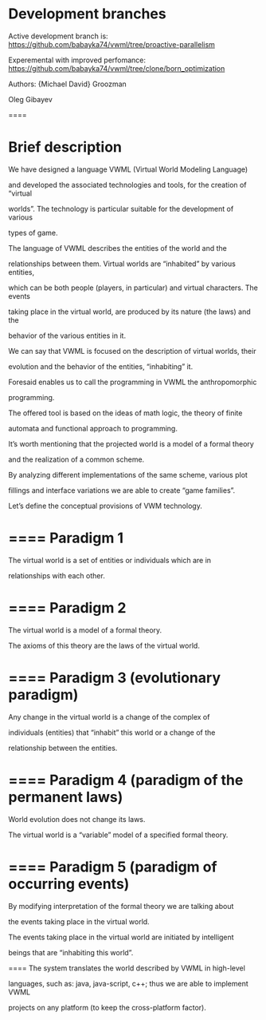 Development branches
====

Active development branch is: https://github.com/babayka74/vwml/tree/proactive-parallelism

Experemental with improved perfomance: https://github.com/babayka74/vwml/tree/clone/born_optimization 

Authors:
{Michael David} Groozman

Oleg Gibayev

====

Brief description
====
We have designed a language VWML (Virtual World Modeling Language)

and developed the associated technologies and tools, for the creation of “virtual 

worlds”.  The technology is particular suitable for the development of various 

types of game.

The language of VWML describes the entities of the world and the 

relationships between them. Virtual worlds are “inhabited” by various entities, 

which can be both people (players, in particular) and virtual characters. The events 

taking place in the virtual world, are produced by its nature (the laws) and the 

behavior of the various entities in it.

We can say that VWML is focused on the description of virtual worlds, their 

evolution and the behavior of the entities, “inhabiting” it. 

Foresaid enables us to call the programming in VWML the anthropomorphic 

programming.

The offered tool is based on the ideas of math logic, the theory of finite 

automata and functional approach to programming. 

It’s worth mentioning that the projected world is a model of a formal theory 

and the realization of a common scheme.

By analyzing different implementations of the same scheme, various plot 

fillings and interface variations we are able to create “game families”.

Let’s define the conceptual provisions of VWM technology. 

====
Paradigm 1
====
The virtual world is a set of entities or individuals which are in 

relationships with each other.

====
Paradigm 2
====
The virtual world is a model of a formal theory.

The axioms of this theory are the laws of the virtual world.

====
Paradigm 3 (evolutionary paradigm)
====
Any change in the virtual world is a change of the complex of 

individuals (entities) that “inhabit” this world or a change of the 

relationship between the entities.

====
Paradigm 4 (paradigm of the permanent laws)
====
World evolution does not change its laws. 

The virtual world is a “variable” model of a specified formal theory.

====
Paradigm 5 (paradigm of occurring events)
====
By modifying interpretation of the formal theory we are talking about 

the events taking place in the virtual world.

The events taking place in the virtual world are initiated by intelligent 

beings that are “inhabiting this world”.

====
The system translates the world described by VWML in high-level 

languages, such as: java, java-script, c++; thus we are able to implement VWML 

projects on any platform (to keep the cross-platform factor).
